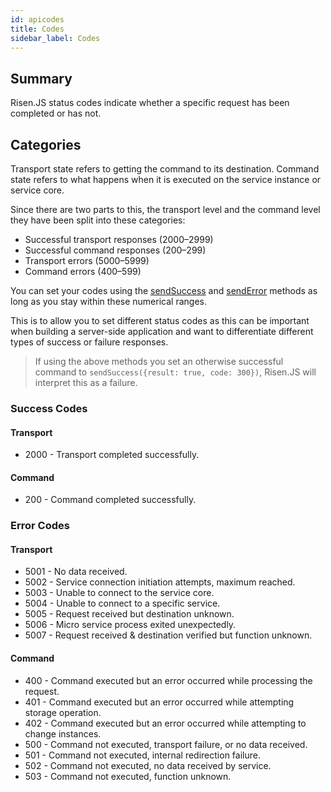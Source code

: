 ```yaml
---
id: apicodes
title: Codes
sidebar_label: Codes
---
```


## Summary

Risen.JS status codes indicate whether a specific request has been completed or has not.

## Categories

Transport state refers to getting the command to its destination. Command state refers to what happens when it is executed on the service instance or service core.

Since there are two parts to this, the transport level and the command level they have been split into these categories:

- Successful transport responses (2000–2999)
- Successful command responses (200–299)
- Transport errors (5000–5999)
- Command errors (400–599)

You can set your codes using the [sendSuccess](apiglobalmethods.md#sendsuccess) and [sendError](apiglobalmethods.md#senderror) methods as long as you stay within these numerical ranges.

This is to allow you to set different status codes as this can be important when building a server-side application and want to differentiate different types of success or failure responses.

> If using the above methods you set an otherwise successful command to `sendSuccess({result: true, code: 300})`, Risen.JS will interpret this as a failure.

### Success Codes

#### Transport

- 2000 - Transport completed successfully.

#### Command

- 200 - Command completed successfully.

### Error Codes

#### Transport

- 5001 - No data received.
- 5002 - Service connection initiation attempts, maximum reached.
- 5003 - Unable to connect to the service core.
- 5004 - Unable to connect to a specific service.
- 5005 - Request received but destination unknown.
- 5006 - Micro service process exited unexpectedly.
- 5007 - Request received & destination verified but function unknown.

#### Command

- 400 - Command executed but an error occurred while processing the request.
- 401 - Command executed but an error occurred while attempting storage operation.
- 402 - Command executed but an error occurred while attempting to change instances.
- 500 - Command not executed, transport failure, or no data received.
- 501 - Command not executed, internal redirection failure.
- 502 - Command not executed, no data received by service.
- 503 - Command not executed, function unknown.
